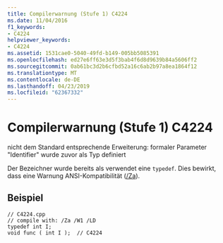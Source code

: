 ```yaml
---
title: Compilerwarnung (Stufe 1) C4224
ms.date: 11/04/2016
f1_keywords:
- C4224
helpviewer_keywords:
- C4224
ms.assetid: 1531cae0-5040-49fd-b149-005bb5085391
ms.openlocfilehash: ed27e6ff63e3d5f3bab4f6d8d9639b84a5606ff2
ms.sourcegitcommit: 0ab61bc3d2b6cfbd52a16c6ab2b97a8ea1864f12
ms.translationtype: MT
ms.contentlocale: de-DE
ms.lasthandoff: 04/23/2019
ms.locfileid: "62367332"
---
```

# <a name="compiler-warning-level-1-c4224"></a>Compilerwarnung (Stufe 1) C4224

nicht dem Standard entsprechende Erweiterung: formaler Parameter "Identifier" wurde zuvor als Typ definiert

Der Bezeichner wurde bereits als verwendet eine `typedef`. Dies bewirkt, dass eine Warnung ANSI-Kompatibilität ([/Za](../../build/reference/za-ze-disable-language-extensions.md)).

## <a name="example"></a>Beispiel

```
// C4224.cpp
// compile with: /Za /W1 /LD
typedef int I;
void func ( int I );  // C4224
```